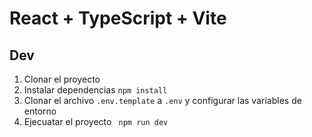 # React + TypeScript + Vite

## Dev

1. Clonar el proyecto
2. Instalar dependencias `npm install`
3. Clonar el archivo `.env.template` a `.env` y configurar las variables de entorno
4. Ejecuatar el proyecto ` npm run dev`

```

```
